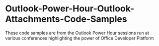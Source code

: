Outlook-Power-Hour-Outlook-Attachments-Code-Samples
===================================================

These code samples are from the Outlook Power Hour sessions run at various conferences highlighting the power of Office Developer Platform
